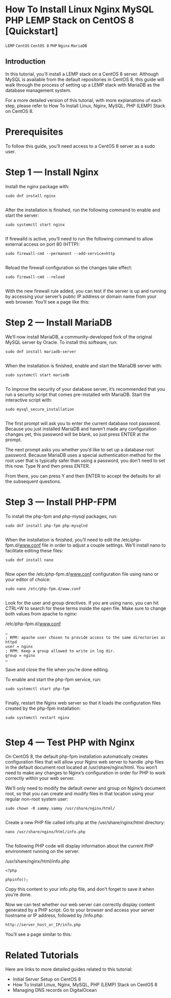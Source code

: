 # How To Install Linux  Nginx  MySQL  PHP  LEMP  Stack on CentOS 8 [Quickstart]

```LEMP``` ```CentOS``` ```CentOS 8``` ```PHP``` ```Nginx``` ```MariaDB```

## Introduction


In this tutorial, you’ll install a LEMP stack on a CentOS 8 server. Although MySQL is available from the default repositories in CentOS 8, this guide will walk through the process of setting up a LEMP stack with  MariaDB as the database management system.


For a more detailed version of this tutorial, with more explanations of each step, please refer to How To Install Linux, Nginx, MySQL, PHP (LEMP) Stack on CentOS 8.


# Prerequisites


To follow this guide, you’ll need access to a CentOS 8 server as a sudo user.


# Step 1 — Install Nginx


Install the nginx package with:


```
sudo dnf install nginx


```


After the installation is finished, run the following command to enable and start the server:


```
sudo systemctl start nginx


```


If firewalld is active, you’ll need to run the following command to allow external access on port 80 (HTTP):


```
sudo firewall-cmd --permanent --add-service=http


```


Reload the firewall configuration so the changes take effect:


```
sudo firewall-cmd --reload


```


With the new firewall rule added, you can test if the server is up and running by accessing your server’s public IP address or domain name from your web browser. You’ll see a page like this:





# Step 2 — Install MariaDB


We’ll now install MariaDB, a community-developed fork of the original MySQL server by Oracle. To install this software, run:


```
sudo dnf install mariadb-server


```


When the installation is finished, enable and start the MariaDB server with:


```
sudo systemctl start mariadb


```


To improve the security of your database server, it’s recommended that you run a security script that comes pre-installed with MariaDB. Start the interactive script with:


```
sudo mysql_secure_installation


```


The first prompt will ask you to enter the current database root password. Because you just installed MariaDB and haven’t made any configuration changes yet, this password will be blank, so just press ENTER at the prompt.


The next prompt asks you whether you’d like to set up a database root password. Because MariaDB uses a special authentication method for the root user that is typically safer than using a password, you don’t need to set this now. Type N and then press ENTER.


From there, you can press Y and then ENTER to accept the defaults for all the subsequent questions.


# Step 3 — Install PHP-FPM


To install the php-fpm and php-mysql packages, run:


```
sudo dnf install php-fpm php-mysqlnd


```


When the installation is finished, you’ll need to edit the /etc/php-fpm.d/www.conf file in order to adjust a couple settings. We’ll install nano to facilitate editing these files:


```
sudo dnf install nano


```


Now open the /etc/php-fpm.d/www.conf configuration file using nano or your editor of choice:


```
sudo nano /etc/php-fpm.d/www.conf


```


Look for the user and group directives. If you are using nano, you can hit CTRL+W to search for these terms inside the open file. Make sure to change both values from apache to nginx:


/etc/php-fpm.d/www.conf
```
…
; RPM: apache user chosen to provide access to the same directories as httpd
user = nginx
; RPM: Keep a group allowed to write in log dir.
group = nginx
…

```


Save and close the file when you’re done editing.


To enable and start the php-fpm service, run:


```
sudo systemctl start php-fpm


```


Finally, restart the Nginx web server so that it loads the configuration files created by the php-fpm installation:


```
sudo systemctl restart nginx


```


# Step 4 — Test PHP with Nginx


On CentOS 8,  the default php-fpm installation automatically creates configuration files that will allow your Nginx web server to handle .php files in the default document root located at /usr/share/nginx/html. You won’t need to make any changes to Nginx’s configuration in order for PHP to work correctly within your web server.


We’ll only need to modify the default owner and group on Nginx’s document root, so that you can create and modify files in that location using your regular non-root system user:


```
sudo chown -R sammy.sammy /usr/share/nginx/html/


```


Create a new PHP file called info.php at the /usr/share/nginx/html directory:


```
nano /usr/share/nginx/html/info.php


```


The following PHP code will display information about the current PHP environment running on the server:


/usr/share/nginx/html/info.php
```
<?php

phpinfo();

```


Copy this content to your info.php file, and don’t forget to save it when you’re done.


Now we can test whether our web server can correctly display content generated by a PHP script.  Go to your browser and access your server hostname or IP address, followed by /info.php:


```
http://server_host_or_IP/info.php

```


You’ll see a page similar to this:





# Related Tutorials


Here are links to more detailed guides related to this tutorial:


- Initial Server Setup on CentOS 8
- How To Install Linux, Nginx, MySQL, PHP (LEMP) Stack on CentOS 8
- Managing DNS records on DigitalOcean

